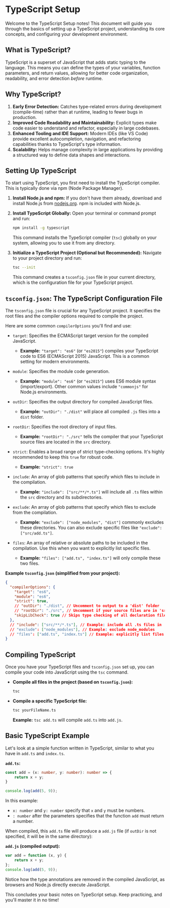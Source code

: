 # TypeScript Setup

Welcome to the TypeScript Setup notes! This document will guide you through the basics of setting up a TypeScript project, understanding its core concepts, and configuring your development environment.

## What is TypeScript?

TypeScript is a superset of JavaScript that adds static typing to the language. This means you can define the types of your variables, function parameters, and return values, allowing for better code organization, readability, and error detection *before* runtime.

## Why TypeScript?

1.  **Early Error Detection:** Catches type-related errors during development (compile-time) rather than at runtime, leading to fewer bugs in production.
2.  **Improved Code Readability and Maintainability:** Explicit types make code easier to understand and refactor, especially in large codebases.
3.  **Enhanced Tooling and IDE Support:** Modern IDEs (like VS Code) provide excellent autocompletion, navigation, and refactoring capabilities thanks to TypeScript's type information.
4.  **Scalability:** Helps manage complexity in large applications by providing a structured way to define data shapes and interactions.

## Setting Up TypeScript

To start using TypeScript, you first need to install the TypeScript compiler. This is typically done via npm (Node Package Manager).

1.  **Install Node.js and npm:** If you don't have them already, download and install Node.js from [nodejs.org](https://nodejs.org/). npm is included with Node.js.

2.  **Install TypeScript Globally:** Open your terminal or command prompt and run:

    ```bash
    npm install -g typescript
    ```

    This command installs the TypeScript compiler (`tsc`) globally on your system, allowing you to use it from any directory.

3.  **Initialize a TypeScript Project (Optional but Recommended):**
    Navigate to your project directory and run:

    ```bash
    tsc --init
    ```

    This command creates a `tsconfig.json` file in your current directory, which is the configuration file for your TypeScript project.

## `tsconfig.json`: The TypeScript Configuration File

The `tsconfig.json` file is crucial for any TypeScript project. It specifies the root files and the compiler options required to compile the project.

Here are some common `compilerOptions` you'll find and use:

*   `target`: Specifies the ECMAScript target version for the compiled JavaScript.
    *   **Example:** `"target": "es6"` (or `"es2015"`) compiles your TypeScript code to ES6 (ECMAScript 2015) JavaScript. This is a common setting for modern environments.

*   `module`: Specifies the module code generation.
    *   **Example:** `"module": "es6"` (or `"es2015"`) uses ES6 module syntax (import/export). Other common values include `"commonjs"` for Node.js environments.

*   `outDir`: Specifies the output directory for compiled JavaScript files.
    *   **Example:** `"outDir": "./dist"` will place all compiled `.js` files into a `dist` folder.

*   `rootDir`: Specifies the root directory of input files.
    *   **Example:** `"rootDir": "./src"` tells the compiler that your TypeScript source files are located in the `src` directory.

*   `strict`: Enables a broad range of strict type-checking options. It's highly recommended to keep this `true` for robust code.
    *   **Example:** `"strict": true`

*   `include`: An array of glob patterns that specify which files to include in the compilation.
    *   **Example:** `"include": ["src/**/*.ts"]` will include all `.ts` files within the `src` directory and its subdirectories.

*   `exclude`: An array of glob patterns that specify which files to exclude from the compilation.
    *   **Example:** `"exclude": ["node_modules", "dist"]` commonly excludes these directories. You can also exclude specific files like `"exclude": ["src/add.ts"]`.

*   `files`: An array of relative or absolute paths to be included in the compilation. Use this when you want to explicitly list specific files.
    *   **Example:** `"files": ["add.ts", "index.ts"]` will only compile these two files.

**Example `tsconfig.json` (simplified from your project):**

```json
{
  "compilerOptions": {
    "target": "es6",
    "module": "es6",
    "strict": true,
    // "outDir": "./dist", // Uncomment to output to a 'dist' folder
    // "rootDir": "./src", // Uncomment if your source files are in 'src'
    "skipLibCheck": true // Skips type checking of all declaration files (*.d.ts).
  },
  // "include": ["src/**/*.ts"], // Example: include all .ts files in 'src'
  // "exclude": ["node_modules"], // Example: exclude node_modules
  // "files": ["add.ts", "index.ts"] // Example: explicitly list files
}
```

## Compiling TypeScript

Once you have your TypeScript files and `tsconfig.json` set up, you can compile your code into JavaScript using the `tsc` command.

*   **Compile all files in the project (based on `tsconfig.json`):**

    ```bash
    tsc
    ```

*   **Compile a specific TypeScript file:**

    ```bash
    tsc yourFileName.ts
    ```

    **Example:** `tsc add.ts` will compile `add.ts` into `add.js`.

## Basic TypeScript Example

Let's look at a simple function written in TypeScript, similar to what you have in `add.ts` and `index.ts`.

**`add.ts`:**

```typescript
const add = (x: number, y: number): number => {
    return x + y;
}

console.log(add(5, 9));
```

In this example:
*   `x: number` and `y: number` specify that `x` and `y` must be numbers.
*   `: number` after the parameters specifies that the function `add` must return a number.

When compiled, this `add.ts` file will produce a `add.js` file (if `outDir` is not specified, it will be in the same directory):

**`add.js` (compiled output):**

```javascript
var add = function (x, y) {
    return x + y;
};
console.log(add(5, 9));
```

Notice how the type annotations are removed in the compiled JavaScript, as browsers and Node.js directly execute JavaScript.

This concludes your basic notes on TypeScript setup. Keep practicing, and you'll master it in no time!